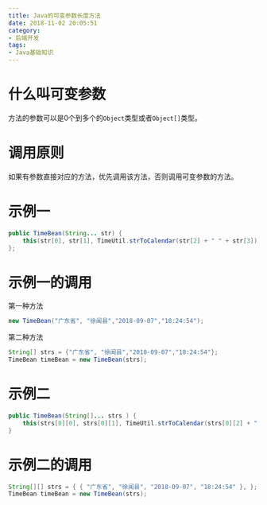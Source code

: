 ```yaml
---
title: Java的可变参数长度方法
date: 2018-11-02 20:05:51
category: 
- 后端开发
tags: 
- Java基础知识
---
```


# 什么叫可变参数

方法的参数可以是0个到多个的`Object`类型或者`Object[]`类型。  

# 调用原则

如果有参数直接对应的方法，优先调用该方法，否则调用可变参数的方法。  

# 示例一

```java
public TimeBean(String... str) {
	this(str[0], str[1], TimeUtil.strToCalendar(str[2] + " " + str[3]));
};
```

# 示例一的调用

第一种方法  

```java
new TimeBean("广东省", "徐闻县","2018-09-07","18:24:54");
```

第二种方法  

```java
String[] strs = {"广东省", "徐闻县","2018-09-07","18:24:54"};
TimeBean timeBean = new TimeBean(strs);
```

# 示例二

```java
public TimeBean(String[]... strs ) {
	this(strs[0][0], strs[0][1], TimeUtil.strToCalendar(strs[0][2] + " " + strs[0][3]));
}
```

# 示例二的调用

```java
String[][] strs = { { "广东省", "徐闻县", "2018-09-07", "18:24:54" }, };
TimeBean timeBean = new TimeBean(strs);
```